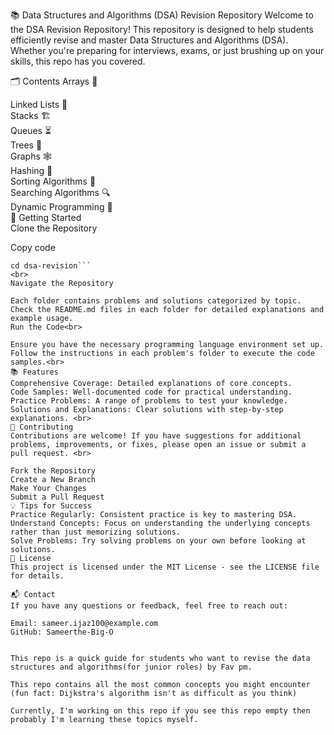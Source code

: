 📚 Data Structures and Algorithms (DSA) Revision Repository
Welcome to the DSA Revision Repository! This repository is designed to help students efficiently revise and master Data Structures and Algorithms (DSA). Whether you're preparing for interviews, exams, or just brushing up on your skills, this repo has you covered.

🗂️ Contents
Arrays 📏

Linked Lists 🔗 <br>
Stacks 🏗️ <br>
Queues ⏳<br>
Trees 🌳 <br>
Graphs 🕸️ <br>
Hashing 🔑 <br>
Sorting Algorithms 🔄 <br>
Searching Algorithms 🔍 <br>
Dynamic Programming 🎯 <br>
🚀 Getting Started<br>
Clone the Repository<br>

Copy code
```git clone https://github.com/yourusername/dsa-revision.git
cd dsa-revision```
<br>
Navigate the Repository

Each folder contains problems and solutions categorized by topic.
Check the README.md files in each folder for detailed explanations and example usage.
Run the Code<br>

Ensure you have the necessary programming language environment set up.
Follow the instructions in each problem's folder to execute the code samples.<br>
📚 Features
Comprehensive Coverage: Detailed explanations of core concepts.
Code Samples: Well-documented code for practical understanding.
Practice Problems: A range of problems to test your knowledge.
Solutions and Explanations: Clear solutions with step-by-step explanations. <br>
🤝 Contributing
Contributions are welcome! If you have suggestions for additional problems, improvements, or fixes, please open an issue or submit a pull request. <br>

Fork the Repository
Create a New Branch
Make Your Changes
Submit a Pull Request
💡 Tips for Success
Practice Regularly: Consistent practice is key to mastering DSA.
Understand Concepts: Focus on understanding the underlying concepts rather than just memorizing solutions.
Solve Problems: Try solving problems on your own before looking at solutions.
📝 License
This project is licensed under the MIT License - see the LICENSE file for details.

📬 Contact
If you have any questions or feedback, feel free to reach out:

Email: sameer.ijaz100@example.com
GitHub: Sameerthe-Big-O


This repo is a quick guide for students who want to revise the data structures and algorithms(for junior roles) by Fav pm.

This repo contains all the most common concepts you might encounter (fun fact: Dijkstra's algorithm isn't as difficult as you think)

Currently, I'm working on this repo if you see this repo empty then probably I'm learning these topics myself.
